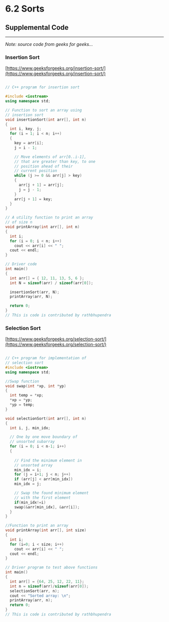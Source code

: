# 6.2 Sorts

## Supplemental Code

***

*_Note: source code from geeks for geeks..._*

### Insertion Sort

[https://www.geeksforgeeks.org/insertion-sort/](https://www.geeksforgeeks.org/insertion-sort/)  

```cpp

// C++ program for insertion sort

#include <iostream>
using namespace std;

// Function to sort an array using
// insertion sort
void insertionSort(int arr[], int n)
{
  int i, key, j;
  for (i = 1; i < n; i++)
  {
    key = arr[i];
    j = i - 1;

    // Move elements of arr[0..i-1],
    // that are greater than key, to one
    // position ahead of their
    // current position
    while (j >= 0 && arr[j] > key)
    {
      arr[j + 1] = arr[j];
      j = j - 1;
    }
    arr[j + 1] = key;
  }
}

// A utility function to print an array
// of size n
void printArray(int arr[], int n)
{
  int i;
  for (i = 0; i < n; i++)
    cout << arr[i] << " ";
  cout << endl;
}

// Driver code
int main()
{
  int arr[] = { 12, 11, 13, 5, 6 };
  int N = sizeof(arr) / sizeof(arr[0]);

  insertionSort(arr, N);
  printArray(arr, N);

  return 0;
}
// This is code is contributed by rathbhupendra


```

### Selection Sort

[https://www.geeksforgeeks.org/selection-sort/](https://www.geeksforgeeks.org/selection-sort/)  

```cpp

// C++ program for implementation of
// selection sort
#include <iostream>
using namespace std;

//Swap function
void swap(int *xp, int *yp)
{
  int temp = *xp;
  *xp = *yp;
  *yp = temp;
}

void selectionSort(int arr[], int n)
{
  int i, j, min_idx;

  // One by one move boundary of
  // unsorted subarray
  for (i = 0; i < n-1; i++)
  {
  
    // Find the minimum element in
    // unsorted array
    min_idx = i;
    for (j = i+1; j < n; j++)
    if (arr[j] < arr[min_idx])
    min_idx = j;

    // Swap the found minimum element
    // with the first element
    if(min_idx!=i)
    swap(&arr[min_idx], &arr[i]);
  }
}

//Function to print an array
void printArray(int arr[], int size)
{
  int i;
  for (i=0; i < size; i++)
    cout << arr[i] << " ";
  cout << endl;
}

// Driver program to test above functions
int main()
{
  int arr[] = {64, 25, 12, 22, 11};
  int n = sizeof(arr)/sizeof(arr[0]);
  selectionSort(arr, n);
  cout << "Sorted array: \n";
  printArray(arr, n);
  return 0;
}
// This is code is contributed by rathbhupendra


```
